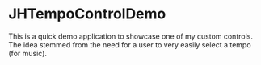 # JHTempoControlDemo

This is a quick demo application to showcase one of my custom controls.  The idea stemmed from the need for a user to very easily select a tempo (for music).
